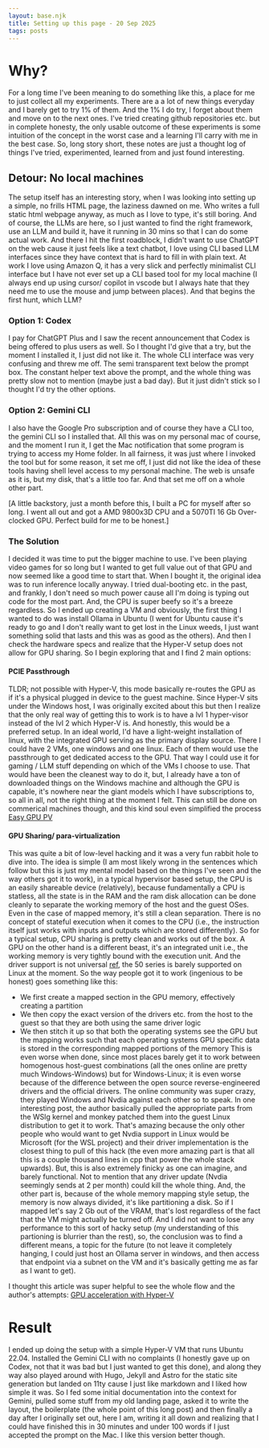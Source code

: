 ```yaml
---
layout: base.njk
title: Setting up this page - 20 Sep 2025
tags: posts
---
```


# Why?
For a long time I've been meaning to do something like this, a place for me to just collect all my experiments. There are a a lot of new things everyday and I barely get to try 1% of them. And the 1% I do try, I forget about them and move on to the next ones. I've tried creating github repositories etc. but in complete honesty, the only usable outcome of these experiments is some intuition of the concept in the worst case and a learning I'll carry with me in the best case. So, long story short, these notes are just a thought log of things I've tried, experimented, learned from and just found interesting.

## Detour: No local machines
The setup itself has an interesting story, when I was looking into setting up a simple, no frills HTML page, the laziness dawned on me. Who writes a full static html webpage anyway, as much as I love to type, it's still boring. And of course, the LLMs are here, so I just wanted to find the right framework, use an LLM and build it, have it running in 30 mins so that I can do some actual work. And there I hit the first roadblock, I didn't want to use ChatGPT on the web cause it just feels like a text chatbot, I love using CLI based LLM interfaces since they have context that is hard to fill in with plain text. At work I love using Amazon Q, it has a very slick and perfectly minimalist CLI interface but I have not ever set up a CLI based tool for my local machine (I always end up using cursor/ copilot in vscode but I always hate that they need me to use the mouse and jump between places). And that begins the first hunt, which LLM?

### Option 1: Codex
I pay for ChatGPT Plus and I saw the recent announcement that Codex is being offered to plus users as well. So I thought I'd give that a try, but the moment I installed it, I just did not like it. The whole CLI interface was very confusing and threw me off. The semi transparent text below the prompt box. The constant helper text above the prompt, and the whole thing was pretty slow not to mention (maybe just a bad day). But it just didn't stick so I thought I'd try the other options.

### Option 2: Gemini CLI
I also have the Google Pro subscription and of course they have a CLI too, the gemini CLI so I installed that. All this was on my personal mac of course, and the moment I run it, I get the Mac notification that some program is trying to access my Home folder. In all fairness, it was just where I invoked the tool but for some reason, it set me off, I just did not like the idea of these tools having shell level access to my personal machine. The web is unsafe as it is, but my disk, that's a little too far. And that set me off on a whole other part.

[A little backstory, just a month before this, I built a PC for myself after so long. I went all out and got a AMD 9800x3D CPU and a 5070TI 16 Gb Over-clocked GPU. Perfect build for me to be honest.]

### The Solution
I decided it was time to put the bigger machine to use. I've been playing video games for so long but I wanted to get full value out of that GPU and now seemed like a good time to start that. When I bought it, the original idea was to run inference locally anyway. I tried dual-booting etc. in the past, and frankly, I don't need so much power cause all I'm doing is typing out code for the most part. And, the CPU is super beefy so it's a breeze regardless. So I ended up creating a VM and obviously, the first thing I wanted to do was install Ollama in Ubuntu (I went for Ubuntu cause it's ready to go and I don't really want to get lost in the Linux weeds, I just want something solid that lasts and this was as good as the others). And then I check the hardware specs and realize that the Hyper-V setup does not allow for GPU sharing. So I begin exploring that and I find 2 main options:

#### PCIE Passthrough
TLDR; not possible with Hyper-V, this mode basically re-routes the GPU as if it's a physical plugged in device to the guest machine. Since Hyper-V sits under the Windows host, I was originally excited about this but then I realize that the only real way of getting this to work is to have a lvl 1 hyper-visor instead of the lvl 2 which Hyper-V is. And honestly, this would be a preferred setup. In an ideal world, I'd have a light-weight installation of linux, with the integrated GPU serving as the primary display source. There I could have 2 VMs, one windows and one linux. Each of them would use the passthrough to get dedicated access to the GPU. That way I could use it for gaming / LLM stuff depending on which of the VMs I choose to use. That would have been the cleanest way to do it, but, I already have a ton of downloaded things on the Windows machine and although the GPU is capable, it's nowhere near the giant models which I have subscriptions to, so all in all, not the right thing at the moment I felt.
This can still be done on commerical machines though, and this kind soul even simplified the process [Easy GPU PV](https://github.com/jamesstringerparsec/Easy-GPU-PV)

#### GPU Sharing/ para-virtualization
This was quite a bit of low-level hacking and it was a very fun rabbit hole to dive into. The idea is simple (I am most likely wrong in the sentences which follow but this is just my mental model based on the things I've seen and the way others got it to work), in a typical hypervisor based setup, the CPU is an easily shareable device (relatively), because fundamentally a CPU is statless, all the state is in the RAM and the ram disk allocation can be done cleanly to separate the working memory of the host and the guest OSes. Even in the case of mapped memory, it's still a clean separation. There is no concept of stateful execution when it comes to the CPU (i.e., the instruction itself just works with inputs and outputs which are stored differently). So for a typical setup, CPU sharing is pretty clean and works out of the box. A GPU on the other hand is a different beast, it's an integrated unit i.e., the working memory is very tightly bound with the execution unit. And the driver support is not universal [ref](https://www.youtube.com/watch?v=iYWzMvlj2RQ), the 50 series is barely supported on Linux at the moment. So the way people got it to work (ingenious to be honest)  goes something like this:
- We first create a mapped section in the GPU memory, effectively creating a partition
- We then copy the exact version of the drivers etc. from the host to the guest so that they are both using the same driver logic
- We then stitch it up so that both the operating systems see the GPU but the mapping works such that each operating systems GPU specific data is stored in the corresponding mapped portions of the memory
This is even worse when done, since most places barely get it to work between homogenous host-guest combinations (all the ones online are pretty much Windows-Windows) but for Windows-Linux; it is even worse because of the difference between the open source reverse-engineered drivers and the official drivers. The online community was super crazy, they played Windows and Nvdia against each other so to speak. In one interesting post, the author basically pulled the appropriate parts from the WSlg kernel and monkey patched them into the guest Linux distribution to get it to work. That's amazing because the only other people who would want to get Nvdia support in Linux would be Microsoft (for the WSL project) and their driver implementation is the closest thing to pull of this hack (the even more amazing part is that all this is a couple thousand lines in cpp that power the whole stack upwards). But, this is also extremely finicky as one can imagine, and barely functional. Not to mention that any driver update (Nvdia seemingly sends at 2 per month) could kill the whole thing. 
And, the other part is, because of the whole memory mapping style setup, the memory is now always divided, it's like partitioning a disk. So if I mapped let's say 2 Gb out of the VRAM, that's lost regardless of the fact that the VM might actually be turned off. And I did not want to lose any performance to this sort of hacky setup (my understanding of this partioning is blurrier than the rest), so, the conclusion was to find a different means, a topic for the future (to not leave it completely hanging, I could just host an Ollama server in windows, and then access that endpoint via a subnet on the VM and it's basically getting me as far as I want to get).

I thought this article was super helpful to see the whole flow and the author's attempts: [GPU acceleration with Hyper-V](https://gist.github.com/krzys-h/e2def49966aa42bbd3316dfb794f4d6a)

# Result
I ended up doing the setup with a simple Hyper-V VM that runs Ubuntu 22.04. Installed the Gemini CLI with no complaints (I honestly gave up on Codex, not that it was bad but I just wanted to get this done), and along they way also played around with Hugo, Jekyll and Astro for the static site generation but landed on 11ty cause I just like markdown and I liked how simple it was. So I fed some initial documentation into the context for Gemini, pulled some stuff from my old landing page, asked it to write the layout, the boilerplate (the whole point of this long post) and then finally a day after I originally set out, here I am, writing it all down and realizing that I could have finished this in 30 minutes and under 100 words if I just accepted the prompt on the Mac. I like this version better though.